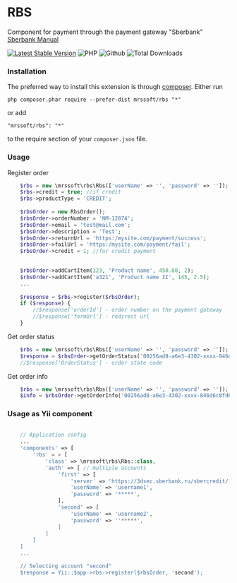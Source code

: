 # RBS
Component for payment through the payment gateway "Sberbank"
[Sberbank Manual](https://securepayments.sberbank.ru/wiki/doku.php/start)

[![Latest Stable Version](https://img.shields.io/packagist/v/mrssoft/rbs.svg)](https://packagist.org/packages/mrssoft/rbs)
![PHP](https://img.shields.io/packagist/php-v/mrssoft/rbs.svg)
![Github](https://img.shields.io/github/license/mrs2000/yii2-rbs.svg)
![Total Downloads](https://img.shields.io/packagist/dt/mrssoft/rbs.svg)

### Installation
The preferred way to install this extension is through [composer](http://getcomposer.org/download/).
Either run
```
php composer.phar require --prefer-dist mrssoft/rbs "*"
```
or add
```
"mrssoft/rbs": "*"
```
to the require section of your `composer.json` file.

### Usage
Register order
```php
    $rbs = new \mrssoft\rbs\Rbs(['userName' => '', 'password' => '']);
    $rbs->credit = true; //if credit
    $rbs->productType = 'CREDIT';
    
    $rbsOrder = new RbsOrder();
    $rbsOrder->orderNumber = 'NM-12874';
    $rbsOrder->email = 'test@mail.com';
    $rbsOrder->description = 'Test';
    $rbsOrder->returnUrl = 'https:/mysite.com/payment/success';
    $rbsOrder->failUrl = 'https:/mysite.com/payment/fail';
    $rbsOrder->credit = 1; //for credit payment

    
    $rbsOrder->addCartItem(123, 'Product name', 450.80, 2);
    $rbsOrder->addCartItem('a321', 'Product name II', 145, 2.5);
    ...
    
    $response = $rbs->register($rbsOrder);
    if ($response) {
        //$response['orderId'] - order number on the payment gateway
        //$response['formUrl'] - redirect url
    }
```
Get order status
```php
    $rbs = new \mrssoft\rbs\Rbs(['userName' => '', 'password' => '']);
    $response = $rbsOrder->getOrderStatus('00256ad8-a6e3-4302-xxxx-846d6c0fd6bd');
    //$response['OrderStatus'] - order state code
```
Get order info
```php
    $rbs = new \mrssoft\rbs\Rbs(['userName' => '', 'password' => '']);
    $info = $rbsOrder->getOrderInfo('00256ad8-a6e3-4302-xxxx-846d6c0fd6bd');
```
### Usage as Yii component
```php
    
    // Application config
    ...
    'components' => [
        'rbs' = > [
            'class' => \mrssoft\rbs\Rbs::class,
            'auth' => [ // multiple accounts
                'first' => [
                    'server' => 'https://3dsec.sberbank.ru/sbercredit/',
                    'userName' => 'username1',
                    'password' => '*****',
                ],
                'second' => [
                    'userName' => 'username2',
                    'password' => ''*****',
                ]
            ]
        ]
    ]
    ...

    // Selecting account "second"
    $response = Yii::$app->rbs->register($rbsOrder, 'second');
```